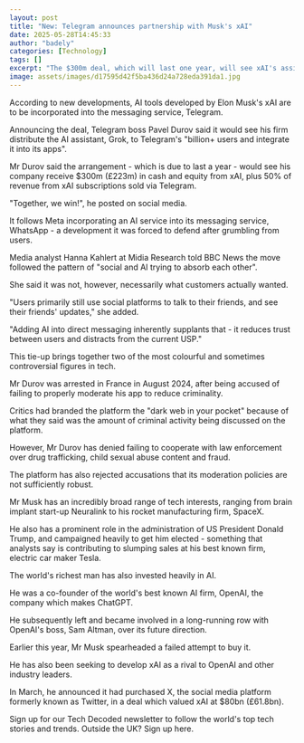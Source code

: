 ```yaml
---
layout: post
title: "New: Telegram announces partnership with Musk's xAI"
date: 2025-05-28T14:45:33
author: "badely"
categories: [Technology]
tags: []
excerpt: "The $300m deal, which will last one year, will see xAI's assistant Grok integrated into Telegram."
image: assets/images/d17595d42f5ba436d24a728eda391da1.jpg
---
```


According to new developments, AI tools developed by Elon Musk's xAI are to be incorporated into the messaging service, Telegram. 

Announcing the deal, Telegram boss Pavel Durov said it would see his firm distribute the AI assistant, Grok, to Telegram's "billion+ users and integrate it into its apps".

Mr Durov said the arrangement - which is due to last a year - would see his company receive $300m (£223m) in cash and equity from xAI, plus 50% of revenue from xAI subscriptions sold via Telegram.

"Together, we win!", he posted on social media.

It follows Meta incorporating an AI service into its messaging service, WhatsApp - a development it was forced to defend after grumbling from users.

Media analyst Hanna Kahlert at Midia Research told BBC News the move followed the pattern of "social and AI trying to absorb each other".

She said it was not, however, necessarily what customers actually wanted.

"Users primarily still use social platforms to talk to their friends, and see their friends' updates," she added. 

"Adding AI into direct messaging inherently supplants that - it reduces trust between users and distracts from the current USP."

This tie-up brings together two of the most colourful and sometimes controversial figures in tech.

Mr Durov was arrested in France in August 2024, after being accused of failing to properly moderate his app to reduce criminality.

Critics had branded the platform the "dark web in your pocket" because of what they said was the amount of criminal activity being discussed on the platform.

However, Mr Durov has denied failing to cooperate with law enforcement over drug trafficking, child sexual abuse content and fraud. 

The platform has also rejected accusations that its moderation policies are not sufficiently robust.

Mr Musk has an incredibly broad range of tech interests, ranging from brain implant start-up Neuralink to his rocket manufacturing firm, SpaceX.

He also has a prominent role in the administration of US President Donald Trump, and campaigned heavily to get him elected - something that analysts say is contributing to slumping sales at his best known firm, electric car maker Tesla.

The world's richest man has also invested heavily in AI.

He was a co-founder of the world's best known AI firm, OpenAI, the company which makes ChatGPT.

He subsequently left and became involved in a long-running row with OpenAI's boss, Sam Altman, over its future direction. 

Earlier this year, Mr Musk spearheaded a failed attempt to buy it.

He has also been seeking to develop xAI as a rival to OpenAI and other industry leaders.

In March, he announced it had purchased X, the social media platform formerly known as Twitter, in a deal which valued xAI at $80bn (£61.8bn).

Sign up for our Tech Decoded newsletter to follow the world's top tech stories and trends. Outside the UK? Sign up here.

